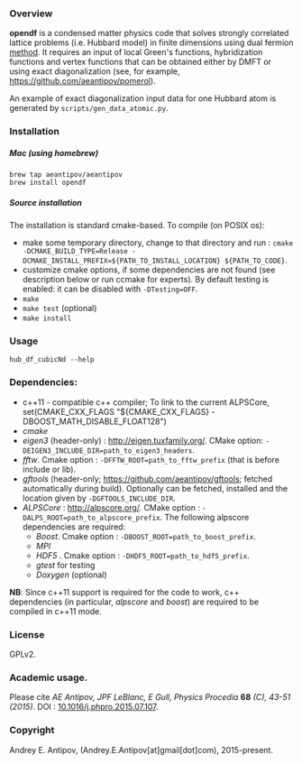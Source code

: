### Overview
**opendf** is a condensed matter physics code that solves strongly correlated lattice problems (i.e. Hubbard model) in finite dimensions using dual fermion [method](https://arxiv.org/abs/cond-mat/0612196). It requires an input of local Green's functions, hybridization functions and vertex functions that can be obtained either by DMFT or using exact diagonalization (see, for example, https://github.com/aeantipov/pomerol). 

An example of exact diagonalization input data for one Hubbard atom is generated by `scripts/gen_data_atomic.py`. 

### Installation
##### Mac (using homebrew)
```
brew tap aeantipov/aeantipov
brew install opendf
```
##### Source installation
The installation is standard cmake-based. To compile (on POSIX os):
- make some temporary directory, change to that directory and run :
`cmake -DCMAKE_BUILD_TYPE=Release -DCMAKE_INSTALL_PREFIX=${PATH_TO_INSTALL_LOCATION} ${PATH_TO_CODE}`.
- customize cmake options, if some dependencies are not found (see description below or run ccmake for experts). By default testing is enabled: it can be disabled with `-DTesting=OFF`.
- `make`
- `make test` (optional) 
- `make install`

### Usage
```
hub_df_cubicNd --help
```

### Dependencies:
- c++11 - compatible c++ compiler; To link to the current ALPSCore, set(CMAKE_CXX_FLAGS "${CMAKE_CXX_FLAGS} -DBOOST_MATH_DISABLE_FLOAT128")
- *cmake*
- *eigen3* (header-only) : http://eigen.tuxfamily.org/. CMake option: `-DEIGEN3_INCLUDE_DIR=path_to_eigen3_headers`.
- *fftw*. Cmake option : `-DFFTW_ROOT=path_to_fftw_prefix` (that is before include or lib).
- *gftools* (header-only;  https://github.com/aeantipov/gftools; fetched automatically during build). Optionally can be fetched, installed and the location given by `-DGFTOOLS_INCLUDE_DIR`.
- *ALPSCore* : http://alpscore.org/. CMake option : `-DALPS_ROOT=path_to_alpscore_prefix`. The following alpscore dependencies are required:
  - *Boost*. Cmake option : `-DBOOST_ROOT=path_to_boost_prefix`.
  - *MPI*
  - *HDF5* . Cmake option : `-DHDF5_ROOT=path_to_hdf5_prefix`.
  - *gtest* for testing
  - *Doxygen* (optional)
   
**NB**: Since c++11 support is required for the code to work, c++ dependencies (in particular, *alpscore* and *boost*) are required to be compiled in c++11 mode. 

### License 
GPLv2. 

### Academic usage. 
Please cite *AE Antipov, JPF LeBlanc, E Gull, Physics Procedia* **68** *(C), 43-51 (2015)*. DOI : [10.1016/j.phpro.2015.07.107](http://dx.doi.org/10.1016/j.phpro.2015.07.107). 

### Copyright
Andrey E. Antipov, (Andrey.E.Antipov[at]gmail[dot]com), 2015-present.
  

